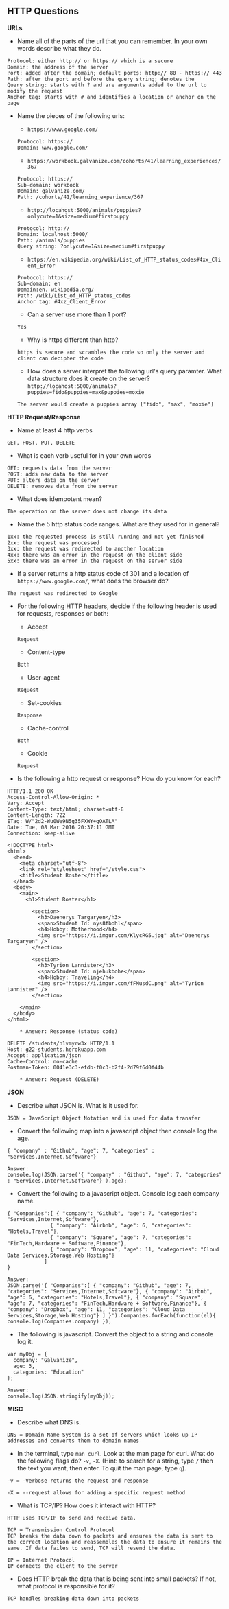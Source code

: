 ## HTTP Questions

__URLs__

* Name all of the parts of the url that you can remember.  In your own words describe what they do.

```
Protocol: either http:// or https:// which is a secure 
Domain: the address of the server
Port: added after the domain; default ports: http:// 80 - https:// 443
Path: after the port and before the query string; denotes the 
Query string: starts with ? and are arguments added to the url to modify the request
Anchor tag: starts with # and identifies a location or anchor on the page
```

* Name the pieces of the following urls:
	* `https://www.google.com/`

	```
	Protocol: https://
	Domain: www.google.com/
	```

	* `https://workbook.galvanize.com/cohorts/41/learning_experiences/367`
	
	```
	Protocol: https://
	Sub-domain: workbook
	Domain: galvanize.com/
	Path: /cohorts/41/learning_experience/367
	```

	* `http://locahost:5000/animals/puppies?onlycute=1&size=medium#firstpuppy`

	```
	Protocol: http://
	Domain: localhost:5000/
	Path: /animals/puppies
	Query string: ?onlycute=1&size=medium#firstpuppy
	```

	* `https://en.wikipedia.org/wiki/List_of_HTTP_status_codes#4xx_Client_Error`

	```
	Protocol: https://
	Sub-domain: en
	Domain:en. wikipedia.org/
	Path: /wiki/List_of_HTTP_status_codes
	Anchor tag: #4xz_Client_Error
	```

	* Can a server use more than 1 port?

	```
	Yes
	```

	* Why is https different than http?

	```
	https is secure and scrambles the code so only the server and client can decipher the code		
	```

	* How does a server interpret the following url's query paramter.  What data structure does it create on the server? `http://locahost:5000/animals?puppies=fido&puppies=max&puppies=moxie`

	```
	The server would create a puppies array ["fido", "max", "moxie"]
	```

__HTTP Request/Response__

* Name at least 4 http verbs

```
GET, POST, PUT, DELETE
```

* What is each verb useful for in your own words

```
GET: requests data from the server
POST: adds new data to the server
PUT: alters data on the server
DELETE: removes data from the server
```

* What does idempotent mean?

```
The operation on the server does not change its data
```

* Name the 5 http status code ranges.  What are they used for in general?

```
1xx: the requested process is still running and not yet finished
2xx: the request was processed
3xx: the request was redirected to another location
4xx: there was an error in the request on the client side
5xx: there was an error in the request on the server side
```

* If a server returns a http status code of 301 and a location of `https://www.google.com/`, what does the browser do?

```
The request was redirected to Google
```

* For the following HTTP headers, decide if the following header is used for requests, responses or both:
	* Accept
	
	```
	Request
	```
	
	* Content-type
		
	```
	Both
	```
	
	* User-agent
		
	```
	Request
	```
	
	* Set-cookies
		
	```
	Response
	```
	
	* Cache-control
		
	```
	Both
	```
	
	* Cookie
		
	```
	Request
	```

* Is the following a http request or response?  How do you know for each?

```
HTTP/1.1 200 OK
Access-Control-Allow-Origin: *
Vary: Accept
Content-Type: text/html; charset=utf-8
Content-Length: 722
ETag: W/"2d2-Wu0We9N5g35FXWY+gOATLA"
Date: Tue, 08 Mar 2016 20:37:11 GMT
Connection: keep-alive

<!DOCTYPE html>
<html>
  <head>
    <meta charset="utf-8">
    <link rel="stylesheet" href="/style.css">
    <title>Student Roster</title>
  </head>
  <body>
    <main>
      <h1>Student Roster</h1>
      
        <section>
          <h3>Daenerys Targaryen</h3>
          <span>Student Id: nys8fbohl</span>
          <h4>Hobby: Motherhood</h4>
          <img src="https://i.imgur.com/KlycRG5.jpg" alt="Daenerys Targaryen" />
        </section>
      
        <section>
          <h3>Tyrion Lannister</h3>
          <span>Student Id: njehukbohe</span>
          <h4>Hobby: Traveling</h4>
          <img src="https://i.imgur.com/fFMusdC.png" alt="Tyrion Lannister" />
        </section>
      
    </main>
  </body>
</html>

	* Answer: Response (status code)
```

```
DELETE /students/n1vmyrw3x HTTP/1.1
Host: g22-students.herokuapp.com
Accept: application/json
Cache-Control: no-cache
Postman-Token: 0041e3c3-efdb-f0c3-b2f4-2d79f6d0f44b

	* Answer: Request (DELETE)
```

__JSON__

* Describe what JSON is.  What is it used for.

```
JSON = JavaScript Object Notation and is used for data transfer
```

* Convert the following map into a javascript object then console log the age.

```
{ "company" : "Github", "age": 7, "categories" : "Services,Internet,Software"}

Answer: 
console.log(JSON.parse('{ "company" : "Github", "age": 7, "categories" : "Services,Internet,Software"}').age);
```
* Convert the following to a javascript object.  Console log each company name.

```
{ "Companies":[ { "company": "Github", "age": 7, "categories": "Services,Internet,Software"},
              { "company": "Airbnb", "age": 6, "categories": "Hotels,Travel"},
              { "company": "Square", "age": 7, "categories": "FinTech,Hardware + Software,Finance"},
              { "company": "Dropbox", "age": 11, "categories": "Cloud Data Services,Storage,Web Hosting"}
            ]
}

Answer: 
JSON.parse('{ "Companies":[ { "company": "Github", "age": 7, "categories": "Services,Internet,Software"}, { "company": "Airbnb", "age": 6, "categories": "Hotels,Travel"}, { "company": "Square", "age": 7, "categories": "FinTech,Hardware + Software,Finance"}, { "company": "Dropbox", "age": 11, "categories": "Cloud Data Services,Storage,Web Hosting"} ] }').Companies.forEach(function(el){ console.log(Companies.company) });
```
* The following is javascript.  Convert the object to a string and console log it.

```
var myObj = {
  company: "Galvanize",
  age: 3,
  categories: "Education"
};

Answer:
console.log(JSON.stringify(myObj));
```
__MISC__

* Describe what DNS is.

```
DNS = Domain Name System is a set of servers which looks up IP addresses and converts them to domain names
``` 

* In the terminal, type `man curl`.  Look at the man page for curl.  What do the following flags do? `-v`, `-X`.  (Hint: to search for a string, type `/` then the text you want, then enter.  To quit the man page, type `q`).

```
-v = -Verbose returns the request and response

-X = --request allows for adding a specific request method
```

* What is TCP/IP?  How does it interact with HTTP?

```
HTTP uses TCP/IP to send and receive data.

TCP = Transmission Control Protocol
TCP breaks the data down to packets and ensures the data is sent to the correct location and reassembles the data to ensure it remains the same. If data failes to send, TCP will resend the data.

IP = Internet Protocol
IP connects the client to the server
```

* Does HTTP break the data that is being sent into small packets?  If not, what protocol is responsible for it?

```
TCP handles breaking data down into packets
```

